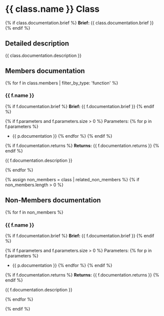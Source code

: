 
# {{ class.name }} Class

{% if class.documentation.brief %}
**Brief:** {{ class.documentation.brief }}
{% endif %}

## Detailed description

{{ class.documentation.description }}

## Members documentation

{% for f in class.members | filter_by_type: 'function' %}

### {{ f.name }}

{% if f.documentation.brief %}
**Brief:** {{ f.documentation.brief }}
{% endif %}

{% if f.parameters and f.parameters.size > 0 %}
Parameters:
{% for p in f.parameters %}
- {{ p.documentation }}
{% endfor %}
{% endif %}

{% if f.documentation.returns %}
**Returns:** {{ f.documentation.returns }}
{% endif %}

{{ f.documentation.description }}

{% endfor %}

{% assign non_members = class | related_non_members %}
{% if non_members.length > 0 %}
## Non-Members documentation

{% for f in non_members %}

### {{ f.name }}

{% if f.documentation.brief %}
**Brief:** {{ f.documentation.brief }}
{% endif %}

{% if f.parameters and f.parameters.size > 0 %}
Parameters:
{% for p in f.parameters %}
- {{ p.documentation }}
{% endfor %}
{% endif %}

{% if f.documentation.returns %}
**Returns:** {{ f.documentation.returns }}
{% endif %}

{{ f.documentation.description }}

{% endfor %}

{% endif %}